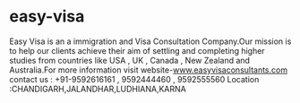 # easy-visa
Easy Visa is an a immigration and Visa Consultation Company.Our mission is to help our clients achieve their aim of settling and completing higher studies from countries like USA , UK , Canada , New Zealand and Australia.For more information visit website-www.easyvisaconsultants.com contact us : +91-9592616161 , 9592444460 , 9592555560 Location :CHANDIGARH,JALANDHAR,LUDHIANA,KARNA
